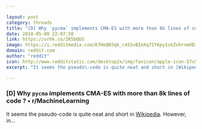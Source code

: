 ```yaml
---

layout: post
category: threads
title: "[D] Why `pycma` implements CMA-ES with more than 8k lines of code ?"
date: 2018-05-08 22:07:58
link: https://vrhk.co/2K5bQUS
image: https://i.redditmedia.com/K7HeQ03qk_c455vBIeXq7IYKpy1skZuhrnmXDJEOZ2I.jpg?w=320&s=1794dfc4da6a8065f627a4e0f300c5b2
domain: reddit.com
author: "reddit"
icon: http://www.redditstatic.com/desktop2x/img/favicon/apple-icon-57x57.png
excerpt: "It seems the pseudo\-code is quite neat and short in [Wikipedia](<https://en.wikipedia.org/wiki/CMA-ES#Example_code_in_MATLAB/Octave>). However, in..."

---
```


### [D] Why `pycma` implements CMA-ES with more than 8k lines of code ? • r/MachineLearning

It seems the pseudo\-code is quite neat and short in [Wikipedia](<https://en.wikipedia.org/wiki/CMA-ES#Example_code_in_MATLAB/Octave>). However, in...